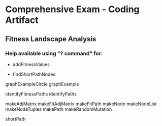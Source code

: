 # Comprehensive Exam - Coding Artifact 
## Fitness Landscape Analysis

### Help available using "? command" for:

* addFitnessValues

* findShortPathNodes

graphExampleCircle
graphExample

identifyFitnessPaths
identifyPaths

makeAdjMatrix
makeFitAdjMatrix
makeFitPath
makeNode
makeNodeList
makeNodeTuples
makePath
makeRandomMutation

shortPath
